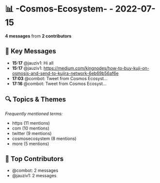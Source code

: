 # 📊 -Cosmos-Ecosystem- - 2022-07-15
**4 messages** from **2 contributors**

## 💬 Key Messages
- **15:17** @jauziv1: Hi all
- **15:17** @jauziv1: https://medium.com/kingnodes/how-to-buy-kuji-on-osmosis-and-send-to-kujira-network-6eb69b56af6e
- **17:03** @combot: [‌‌‌‌‎⁠](https://twitter.com/CosmosEcosystem/status/1547990201288364037)Tweet from Cosmos Ecosyst...
- **17:16** @combot: [‌‌‌‌‎⁠](https://twitter.com/CosmosEcosystem/status/1547993462221316099)Tweet from Cosmos Ecosyst...

## 🔍 Topics & Themes
*Frequently mentioned terms:*
- https (11 mentions)
- com (10 mentions)
- twitter (9 mentions)
- cosmosecosystem (8 mentions)
- more (5 mentions)

## 👥 Top Contributors
- @combot: 2 messages
- @jauziv1: 2 messages